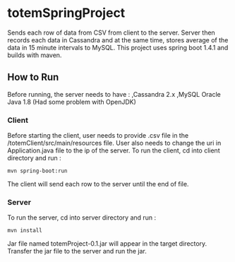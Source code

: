 # totemSpringProject
Sends each row of data from CSV from client to the server.
Server then records each data in Cassandra and at the same time, stores average of the data in 15 minute intervals to MySQL.
This project uses spring boot 1.4.1 and builds with maven.

## How to Run
Before running, the server needs to have :
  ,Cassandra 2.x
  ,MySQL
  Oracle Java 1.8 (Had some problem with OpenJDK)

### Client
Before starting the client, user needs to provide .csv file in the /totemClient/src/main/resources file.
User also needs to change the uri in Application.java file to the ip of the server.
To run the client, cd into client directory and run :
```
mvn spring-boot:run
```
The client will send each row to the server until the end of file.

### Server
To run the server, cd into server directory and run :
```
mvn install
```
Jar file named totemProject-0.1.jar will appear in the target directory.
Transfer the jar file to the server and run the jar.
